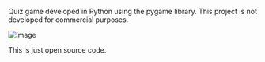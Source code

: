 Quiz game developed in Python using the pygame library. This project is not developed for commercial purposes.

![image](https://github.com/user-attachments/assets/475a172d-5508-4e5d-94c3-746c8ab86eb4)

This is just open source code.
